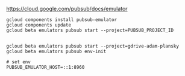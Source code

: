 https://cloud.google.com/pubsub/docs/emulator
```shell
gcloud components install pubsub-emulator
gcloud components update
gcloud beta emulators pubsub start --project=PUBSUB_PROJECT_ID


gcloud beta emulators pubsub start --project=gdrive-adam-plansky
gcloud beta emulators pubsub env-init

# set env 
PUBSUB_EMULATOR_HOST=::1:8960
```
